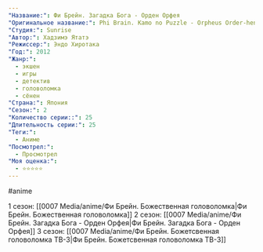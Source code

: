 ```yaml
---
"Название:": Фи Брейн. Загадка Бога - Орден Орфея 
"Оригинальное название:": Phi Brain. Kamo no Puzzle - Orpheus Order-hen
"Студия:": Sunrise
"Автор:": Хадзимэ Ятатэ
"Режиссер:": Эндо Хиротака
"Год:": 2012
"Жанр:": 
  - экшен 
  - игры 
  - детектив 
  - головоломка 
  - сёнен
"Страна:": Япония
"Сезон:": 2
"Количество серии::": 25
"Длительность серии:": 25
"Теги:":
  - Аниме
"Посмотрел:": 
  - Просмотрел
"Моя оценка:":
  - ⭐⭐⭐⭐⭐
---
```


#anime 

1 сезон: [[0007 Media/anime/Фи Брейн. Божественная головоломка|Фи Брейн. Божественная головоломка]]
2 сезон: [[0007 Media/anime/Фи Брейн. Загадка Бога - Орден Орфея|Фи Брейн. Загадка Бога - Орден Орфея]]
3 сезон: [[0007 Media/anime/Фи Брейн. Божетсвенная головоломка ТВ-3|Фи Брейн. Божетсвенная головоломка ТВ-3]]

